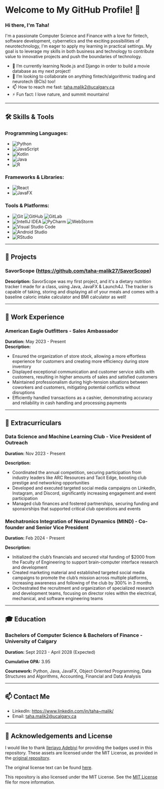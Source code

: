 # Welcome to My GitHub Profile! 👋

### Hi there, I'm Taha!

I'm a passionate Computer Science and Finance with a love for fintech, software development, cybernetics and the exciting possibilities of neurotechnology, I'm eager to apply my learning in practical settings. My goal is to leverage my skills in both business and technology to contribute value to innovative projects and push the boundaries of technology.

- 🌱 I’m currently learning Node.js and Django in order to build a movie database as my next project!
- 👯 I’m looking to collaborate on anything fintech/algorithmic trading and neurotech (BCIs) too!
- 📫 How to reach me fast: taha.malik2@ucalgary.ca
- ⚡ Fun fact: I love nature, and summit mountains!

---

## 🛠 Skills & Tools

### Programming Languages:
- ![Python](https://img.shields.io/badge/python-3670A0?style=for-the-badge&logo=python&logoColor=ffdd54)
- ![JavaScript](https://img.shields.io/badge/javascript-%23323330.svg?style=for-the-badge&logo=javascript&logoColor=%23F7DF1E)
- ![Kotlin](https://img.shields.io/badge/kotlin-%237F52FF.svg?style=for-the-badge&logo=kotlin&logoColor=white)
- ![Java](https://img.shields.io/badge/java-%23ED8B00.svg?style=for-the-badge&logo=openjdk&logoColor=white)
- ![R](https://img.shields.io/badge/r-%23276DC3.svg?style=for-the-badge&logo=r&logoColor=white)

### Frameworks & Libraries:
- ![React](https://img.shields.io/badge/react-%2320232a.svg?style=for-the-badge&logo=react&logoColor=%2361DAFB)
- ![JavaFX](https://img.shields.io/badge/javafx-%23FF0000.svg?style=for-the-badge&logo=javafx&logoColor=white)

### Tools & Platforms:
- ![Git](https://img.shields.io/badge/git-%23F05033.svg?style=for-the-badge&logo=git&logoColor=white)  ![GitHub](https://img.shields.io/badge/github-%23121011.svg?style=for-the-badge&logo=github&logoColor=white) ![GitLab](https://img.shields.io/badge/gitlab-%23181717.svg?style=for-the-badge&logo=gitlab&logoColor=white)
- ![IntelliJ IDEA](https://img.shields.io/badge/IntelliJIDEA-000000.svg?style=for-the-badge&logo=intellij-idea&logoColor=white) ![PyCharm](https://img.shields.io/badge/pycharm-143?style=for-the-badge&logo=pycharm&logoColor=black&color=black&labelColor=green) ![WebStorm](https://img.shields.io/badge/webstorm-143?style=for-the-badge&logo=webstorm&logoColor=white&color=black)
- ![Visual Studio Code](https://img.shields.io/badge/Visual%20Studio%20Code-0078d7.svg?style=for-the-badge&logo=visual-studio-code&logoColor=white)
- ![Android Studio](https://img.shields.io/badge/android%20studio-346ac1?style=for-the-badge&logo=android%20studio&logoColor=white)
- ![RStudio](https://img.shields.io/badge/RStudio-4285F4?style=for-the-badge&logo=rstudio&logoColor=white)
---

## 📂 Projects

### SavorScope (https://github.com/taha-malik27/SavorScope)
**Description:** SavorScope was my first project, and it's a dietary nutrition tracker I made for a class, using Java, JavaFX & Launch4J. The tracker is capable of taking, storing and displaying all of your meals and comes with a baseline caloric intake calculator and BMI calculator as well!

---


## 💼 Work Experience



### American Eagle Outfitters - Sales Ambassador 
**Duration:** May 2023 - Present  
**Description:** 
  - Ensured the organization of store stock, allowing a more effortless experience for customers and creating more efficiency during store inventory
  - Displayed exceptional communication and customer service skills with customers, resulting in higher amounts of sales and satisfied customers
  - Maintained professionalism during high-tension situations between coworkers and customers, mitigating potential conflicts without disruptions
  - Efficiently handled transactions as a cashier, demonstrating accuracy and reliability in cash handling and processing payments

---

## 🚀 Extracurriculars

### Data Science and Machine Learning Club - Vice President of Outreach 
**Duration:**  Nov 2023 - Present

**Description:**
  - Coordinated the annual competition, securing participation from industry leaders like ARC Resources and Tacit Edge, boosting club prestige and networking opportunities
  - Developed and executed targeted social media campaigns on LinkedIn, Instagram, and Discord, significantly increasing engagement and event participation
  - Managed club finances and fostered partnerships, securing funding and sponsorships that supported critical club operations and events

### Mechatronics Integration of Neural Dynamics (MIND) - Co-founder and Senior Vice President
**Duration:**  Feb 2024 - Present

**Description:** 
  - Initialized the club’s financials and secured vital funding of $2000 from the Faculty of Engineering to support brain-computer interface research and development
  - Created marketing material and established targeted social media campaigns to promote the club’s mission across multiple platforms, increasing awareness and following of the club by 300% in 3 months
  - Orchestrated the recruitment and organization of specialized research and development teams, focusing on director roles within the electrical, mechanical, and software engineering teams

---

## 🎓 Education

### Bachelors of Computer Science & Bachelors of Finance - University of Calgary
**Duration:** Sept 2023 - April 2028 (Expected)

**Cumulative GPA:** 3.95

**Coursework:** Python, Java, JavaFX, Object Oriented Programming, Data Structures and Algorithms, Accounting, Financial and Data Analysis

---

## 📫 Contact Me

- LinkedIn: https://www.linkedin.com/in/taha~malik/
- Email: taha.malik2@ucalgary.ca
  

---


## 📜 Acknowledgements and License

I would like to thank [Ileriayo Adebiyi](https://github.com/Ileriayo) for providing the badges used in this repository. These assets are licensed under the MIT License, as provided in the [original repository](https://github.com/Ileriayo/markdown-badges).

The original license text can be found [here](https://github.com/Ileriayo/markdown-badges?tab=MIT-1-ov-file).

This repository is also licensed under the MIT License. See the [MIT License](https://github.com/taha-malik27/taha-malik27/blob/1575ba19719d80be7a0a69f712b54b6eee465f70/LICENSE) file for more information.
